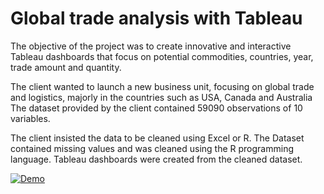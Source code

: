 # Global trade analysis with Tableau

The objective of the project was to create innovative and interactive Tableau dashboards that focus on potential commodities, countries, year, trade amount and quantity.  

The client wanted to launch a new business unit, focusing on global trade and logistics, majorly in the countries such as USA, Canada and Australia  The dataset provided by the client contained 59090 observations of 10 variables.  

The client insisted the data to be cleaned using Excel or R. The Dataset contained missing values and was cleaned using the R programming language.  Tableau dashboards were created from the cleaned dataset.


[![Demo]()](https://github.com/VladyslavNyzhnyk/Trade-Analytics-with-Tableau/blob/master/Global-Trade-Analytics.mp4)
